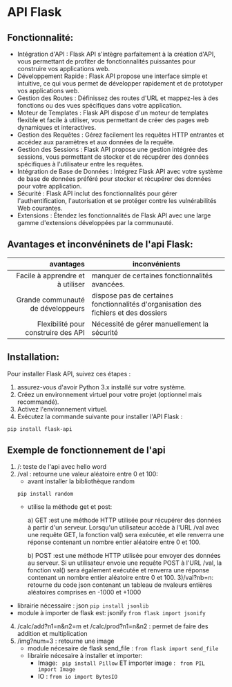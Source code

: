 #  API  Flask
## Fonctionnalité:
- Intégration d'API : Flask API s'intègre parfaitement à la création d'API, vous permettant de profiter de fonctionnalités puissantes pour construire vos applications web.
- Développement Rapide : Flask API propose une interface simple et intuitive, ce qui vous permet de développer rapidement et de prototyper vos applications web.
- Gestion des Routes : Définissez des routes d'URL et mappez-les à des fonctions ou des vues spécifiques dans votre application.
- Moteur de Templates : Flask API dispose d'un moteur de templates flexible et facile à utiliser, vous permettant de créer des pages web dynamiques et interactives.
- Gestion des Requêtes : Gérez facilement les requêtes HTTP entrantes et accédez aux paramètres et aux données de la requête.
- Gestion des Sessions : Flask API propose une gestion intégrée des sessions, vous permettant de stocker et de récupérer des données spécifiques à l'utilisateur entre les requêtes.
- Intégration de Base de Données : Intégrez Flask API avec votre système de base de données préféré pour stocker et récupérer des données pour votre application.
- Sécurité : Flask API inclut des fonctionnalités pour gérer l'authentification, l'autorisation et se protéger contre les vulnérabilités Web courantes.
- Extensions : Étendez les fonctionnalités de Flask API avec une large gamme d'extensions développées par la communauté.
## Avantages et inconvéninets de l'api Flask:
| avantages | inconvénients |
|-----:|---------------|
|Facile à apprendre et à utiliser|manquer de certaines fonctionnalités avancées.   |
|Grande communauté de développeurs|dispose pas de certaines fonctionnalités d'organisation des fichiers et des dossiers            |
|Flexibilité pour construire des API|Nécessité de gérer manuellement la sécurité           |
 ## Installation:
Pour installer Flask API, suivez ces étapes :

1) assurez-vous d'avoir Python 3.x installé sur votre système.
2) Créez un environnement virtuel pour votre projet (optionnel mais recommandé).
3) Activez l'environnement virtuel.
3) Exécutez la commande suivante pour installer l'API Flask :
```
pip install flask-api
```
## Exemple de fonctionnement de l'api
1) /: teste de l'api avec hello word
2) /val : retourne une valeur aléatoire  entre 0 et 100:
    - avant installer la bibliothèque random
    ```
    pip install random
    ```
    - utilise la méthode get et post:
    
      a) GET :est une méthode HTTP utilisée pour récupérer des données à partir d'un serveur. Lorsqu'un utilisateur accède à l'URL /val avec une requête GET, la fonction val() sera exécutée, et elle renverra une réponse contenant un nombre entier aléatoire entre 0 et 100.
      
      b) POST :est une méthode HTTP utilisée pour envoyer des données au serveur. Si un utilisateur envoie une requête POST à l'URL /val, la fonction val() sera également exécutée et renverra une réponse contenant un nombre entier aléatoire entre 0 et 100.
 3)/val?nb=n: retourne du code json contenant un tableau de nvaleurs entières aléatoires comprises en -1000 et +1000
  - librairie nécessaire : json
  ``` pip install jsonlib ```
  - module à importer de flask est: jsonify ``` from flask import jsonify ```
  4) /calc/add?n1=n&n2=m et /calc/prod?n1=n&n2  : permet de faire des addition et multiplication
  5) /img?num=3 : retourne une image
     - module nécesaire de flask send_file : ``` from flask import send_file ```
     - librairie nécesaire à installer et importer:
       - Image: ``` pip install Pillow``` ET importer image : ``` from PIL import Image```
       - IO : ```from io import BytesIO```

 
